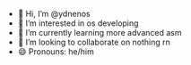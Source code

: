 - 👋 Hi, I’m @ydnenos
- 👀 I’m interested in os developing
- 🌱 I’m currently learning more advanced asm
- 💞️ I’m looking to collaborate on nothing rn
- 😄 Pronouns: he/him
